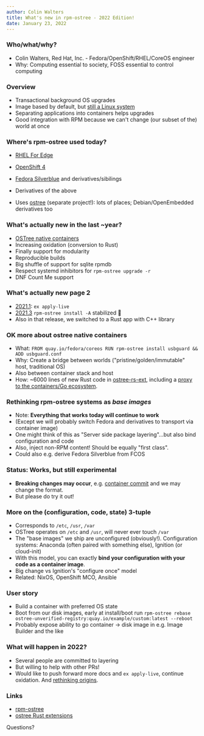 ```yaml
---
author: Colin Walters
title: What's new in rpm-ostree - 2022 Edition!
date: January 23, 2022
---
```


<!-- https://devconfcz2022.sched.com/event/siFe/whats-new-in-rpm-ostree-2022-edition -->

### Who/what/why?

- Colin Walters, Red Hat, Inc. - Fedora/OpenShift/RHEL/CoreOS engineer
- Why: Computing essential to society, FOSS essential to control computing

### Overview

- Transactional background OS upgrades
  <!-- Either old or new; background: won't disrupt running system -->
- Image based by default, but [still a Linux system](https://blog.verbum.org/2019/12/23/starting-from-open-and-foss/)
- Separating applications into containers helps upgrades
- Good integration with RPM because we can't change (our subset of the) world at once
  <!-- Same kernel!  Replacing it is first class -->

### Where's rpm-ostree used today?

- [RHEL For Edge](https://access.redhat.com/documentation/en-us/red_hat_enterprise_linux/8/html/composing_installing_and_managing_rhel_for_edge_images/introducing-rhel-for-edge-images_composing-installing-managing-rhel-for-edge-images)
- [OpenShift 4](https://github.com/openshift/machine-config-operator/)
- [Fedora Silverblue](https://getfedora.org/en/silverblue/) and derivatives/sibilings
- Derivatives of the above

- Uses [ostree](https://github.com/ostreedev/ostree/) (separate project!): lots of places; Debian/OpenEmbedded derivatives too

### What's actually new in the last ~year?

- [OSTree native containers](https://fedoraproject.org/wiki/Changes/OstreeNativeContainer)
- Increasing oxidation (conversion to Rust)
- Finally support for modularity
- Reproducible builds
- Big shuffle of support for sqlite rpmdb
- Respect systemd inhibitors for `rpm-ostree upgrade -r`
- DNF Count Me support

### What's actually new page 2

- [2021.1](https://github.com/coreos/rpm-ostree/releases/tag/v2021.1): `ex apply-live` 
- [2021.3](https://github.com/coreos/rpm-ostree/releases/tag/v2021.3) `rpm-ostree install -A` stabilized 🎉
- Also in that release, we switched to a Rust app with C++ library

### OK more about ostree native containers

- What: `FROM quay.io/fedora/coreos RUN rpm-ostree install usbguard && ADD usbguard.conf`
- Why: Create a bridge between worlds ("pristine/golden/immutable" host, traditional OS)
  <!-- Agents, security tools -->
- Also between container stack and host
- How: ~6000 lines of new Rust code in [ostree-rs-ext](https://github.com/ostreedev/ostree-rs-ext/), including a [proxy to the containers/Go ecosystem](https://github.com/containers/containers-image-proxy-rs/).

### Rethinking rpm-ostree systems as *base images*

- Note: **Everything that works today will continue to work**
- (Except we will probably switch Fedora and derivatives to transport via container image)
- One might think of this as "Server side package layering"...but also bind configuration and code
- Also, inject non-RPM content!  Should be equally "first class".
- Could also e.g. derive Fedora Silverblue from FCOS

### Status: Works, but still experimental

- **Breaking changes may occur**, e.g. [container commit](https://github.com/ostreedev/ostree-rs-ext/issues/159) and we may change the format.
- But please do try it out!

### More on the (configuration, code, state) 3-tuple

- Corresponds to `/etc`, `/usr`, `/var`
- OSTree operates on `/etc` and `/usr`, will never ever touch `/var`
- The "base images" we ship are unconfigured (obviously!).  Configuration
  systems: Anaconda (often paired with something else), Ignition (or cloud-init)
- With this model, you can exactly **bind your configuration
  with your code as a container image**.
  <!-- Your configs can go in /etc and get updated -->
  <!-- TBD: secrets -->
- Big change vs Ignition's "configure once" model 
- Related: NixOS, OpenShift MCO, Ansible

### User story

- Build a container with preferred OS state
- Boot from our disk images, early at install/boot run
  `rpm-ostree rebase ostree-unverified-registry:quay.io/example/custom:latest --reboot`
- Probably expose ability to go container → disk image in e.g. Image Builder and the like

### What will happen in 2022?

- Several people are committed to layering
- But willing to help with other PRs!
- Would like to push forward more docs and `ex apply-live`,
  continue oxidation.  And [rethinking origins](https://github.com/coreos/rpm-ostree/issues/2326).

### Links

- [rpm-ostree](https://github.com/coreos/rpm-ostree/)
- [ostree Rust extensions](https://github.com/ostreedev/ostree-rs-ext/)

Questions?

